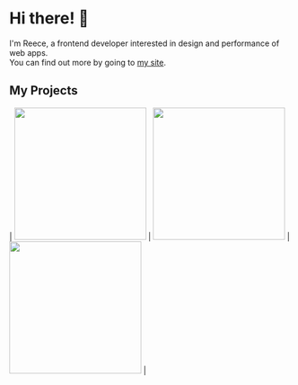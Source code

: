 # Hi there! :wave:

I'm Reece, a frontend developer interested in design and performance of web apps.<br/>
You can find out more by going to <a href="https://reeceatkinson.com">my site</a>.

## My Projects

| <a href="https://upmeet.me"><img width="235px" src="https://firebasestorage.googleapis.com/v0/b/reeceatkinson-site.appspot.com/o/upmeet.svg?alt=media&token=acb467f0-2ebe-45e8-b666-5d103383b877"/></a>         | <a href="https://reeceatkinson.com/upnext"><img width="235px" src="https://firebasestorage.googleapis.com/v0/b/reeceatkinson-site.appspot.com/o/shortenai.svg?alt=media&token=e6a9300c-b495-4b07-b8ba-095e8012cdcb"/></a>          | <a href="https://github.com/reeceatkinson/logosnap"><img width="235px" src="https://firebasestorage.googleapis.com/v0/b/reeceatkinson-site.appspot.com/o/logosnap.svg?alt=media&token=00424984-79d6-49da-99b8-cfb9c7a1f040"/></a>                |
<!--| ------------ | ------------- | ------------------ |-->
